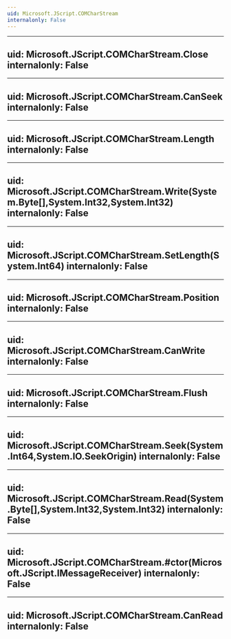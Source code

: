 ```yaml
---
uid: Microsoft.JScript.COMCharStream
internalonly: False
---
```


---
uid: Microsoft.JScript.COMCharStream.Close
internalonly: False
---

---
uid: Microsoft.JScript.COMCharStream.CanSeek
internalonly: False
---

---
uid: Microsoft.JScript.COMCharStream.Length
internalonly: False
---

---
uid: Microsoft.JScript.COMCharStream.Write(System.Byte[],System.Int32,System.Int32)
internalonly: False
---

---
uid: Microsoft.JScript.COMCharStream.SetLength(System.Int64)
internalonly: False
---

---
uid: Microsoft.JScript.COMCharStream.Position
internalonly: False
---

---
uid: Microsoft.JScript.COMCharStream.CanWrite
internalonly: False
---

---
uid: Microsoft.JScript.COMCharStream.Flush
internalonly: False
---

---
uid: Microsoft.JScript.COMCharStream.Seek(System.Int64,System.IO.SeekOrigin)
internalonly: False
---

---
uid: Microsoft.JScript.COMCharStream.Read(System.Byte[],System.Int32,System.Int32)
internalonly: False
---

---
uid: Microsoft.JScript.COMCharStream.#ctor(Microsoft.JScript.IMessageReceiver)
internalonly: False
---

---
uid: Microsoft.JScript.COMCharStream.CanRead
internalonly: False
---
